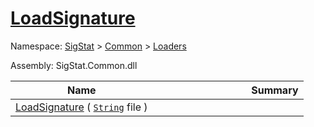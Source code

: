# [LoadSignature](./ImageLoader-100663884.md)

Namespace: [SigStat]() > [Common](./../../README.md) > [Loaders](./../README.md)

Assembly: SigStat.Common.dll

| Name | Summary  |
| ------| -----------:|
| [LoadSignature](./ImageLoader-100663884.md) ( [`String`](https://docs.microsoft.com/en-us/dotnet/api/System.String) file ) | <img width=225/>
